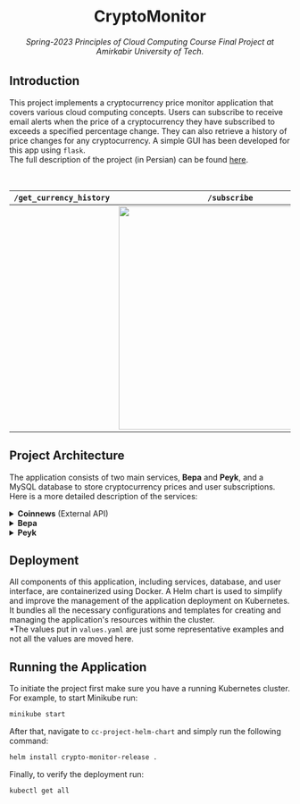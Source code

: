 <h1 align="center">CryptoMonitor</h1>
<h6 align="center">Spring-2023 Principles of Cloud Computing Course Final Project at Amirkabir University of Tech.</h6>


## Introduction
This project implements a cryptocurrency price monitor application that covers various cloud computing concepts. Users can subscribe to receive email alerts when the price of a cryptocurrency they have subscribed to exceeds a specified percentage change. They can also retrieve a history of price changes for any cryptocurrency. 
A simple GUI has been developed for this app using `flask`.\
The full description of the project (in Persian) can be found [here]().

<br>

`/get_currency_history`    | `/subscribe`     
:-------------------------:|:-------------------------:
<img src=" " width="400"/> | <img src="" width="400"/>


## Project Architecture
The application consists of two main services, **Bepa** and **Peyk**, and a MySQL database to store cryptocurrency prices and user subscriptions.
Here is a more detailed description of the services:

<details>
<summary><strong>Coinnews</strong> (External API)</summary>
This service provides fake cryptocurrency data for testing purposes. It has three endpoints for retrieving the list of active cryptocurrencies, their current prices, and their price history. The full description of this service can be found <a href="https://github.com/amirhnajafiz-archive/coinnews">here</a>.
</details>

<details>
<summary><strong>Bepa</strong></summary>
This service runs every 3 minutes (by a CronJob) and performs two key functions:
<ol>
  <li><strong>Price Fetching:</strong> It sends requests to the Coinnews API to retrieve the latest cryptocurrency prices and writes the data to the database table.</li>
  <li><strong>Alerting:</strong> It calculates the percentage change for each cryptocurrency against the last recorded price and checks if any user subscription triggers an alert based on the configured percentage threshold. If an alert is triggered, the service sends an email notification to the subscribed user using the Mailgun service.</li>
</ol>
</details>

<details>
<summary><strong>Peyk</strong></summary>
This service provides two endpoints:
<ol>
  <li><strong>Price:</strong> Returns the price history of a cryptocurrency.</li>
  <li><strong>Subscribe:</strong> Allows users to subscribe to price changes for a specific cryptocurrency. It requires the user's email, the cryptocurrency's name, and the desired percentage change threshold.</li>
</ol>
</details>

## Deployment
All components of this application, including services, database, and user interface, are containerized using Docker. A Helm chart is used to simplify and improve the management of the application deployment on Kubernetes. It bundles all the necessary configurations and templates for creating and managing the application's resources within the cluster.\
*The values put in `values.yaml` are just some representative examples and not all the values are moved here.

## Running the Application
To initiate the project first make sure you have a running Kubernetes cluster. For example, to start Minikube run:
```bash
minikube start
```
After that, navigate to `cc-project-helm-chart` and simply run the following command:
```bash
helm install crypto-monitor-release .
```
Finally, to verify the deployment run:
```bash
kubectl get all
```
